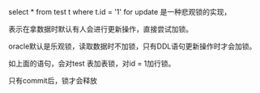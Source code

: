 select * from test t where t.id = '1' for update 是一种悲观锁的实现，

表示在拿数据时默认有人会进行更新操作，直接尝试加锁。

oracle默认是乐观锁，读取数据时不加锁，只有DDL语句更新操作时才会加锁。



如上面的语句，会对test 表加表锁，对id = 1加行锁。

只有commit后，锁才会释放